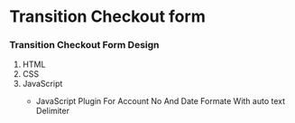 # Transition Checkout form
<h3>Transition Checkout Form Design</h3>
<ol>
<li>HTML</li>
<li>CSS</li>
 <li>JavaScript</li>
  <ul>
  <li>JavaScript Plugin For Account No And Date Formate With auto text Delimiter</li>
  <ul>
</ol>
